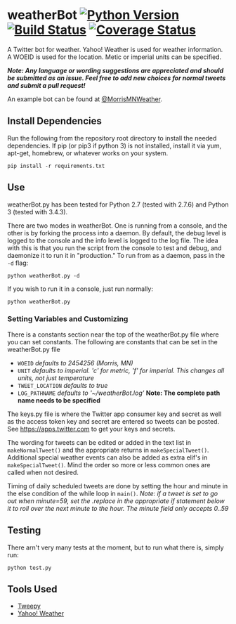 # weatherBot [![Python Version](https://img.shields.io/badge/python-2.7%2C%203.3%2C%203.4-blue.svg)](https://www.python.org) [![Build Status](https://travis-ci.org/bman4789/weatherBot.svg?branch=master)](https://travis-ci.org/bman4789/weatherBot) [![Coverage Status](https://coveralls.io/repos/bman4789/weatherBot/badge.svg)](https://coveralls.io/r/bman4789/weatherBot)
A Twitter bot for weather. Yahoo! Weather is used for weather information. A WOEID is used for the location. Metic or imperial units can be specified.

_**Note: Any language or wording suggestions are appreciated and should be submitted as an issue. Feel free to add new choices for normal tweets and submit a pull request!**_

An example bot can be found at [@MorrisMNWeather](https://twitter.com/MorrisMNWeather).

## Install Dependencies
Run the following from the repository root directory to install the needed dependencies. If pip (or pip3 if python 3) is not installed, install it via yum, apt-get, homebrew, or whatever works on your system.
```shell
pip install -r requirements.txt
```

## Use
weatherBot.py has been tested for Python 2.7 (tested with 2.7.6) and Python 3 (tested with 3.4.3).

There are two modes in weatherBot. One is running from a console, and the other is by forking the process into a daemon. By default, the debug level is logged to the console and the info level is logged to the log file. The idea with this is that you run the script from the console to test and debug, and daemonize it to run it in "production." To run from as a daemon, pass in the `-d` flag:
```shell
python weatherBot.py -d
```
If you wish to run it in a console, just run normally:
```shell
python weatherBot.py
```

### Setting Variables and Customizing
There is a constants section near the top of the weatherBot.py file where you can set constants. The following are constants that can be set in the weatherBot.py file
* `WOEID` *defaults to 2454256 (Morris, MN)*
* `UNIT` *defaults to imperial. 'c' for metric, 'f' for imperial. This changes all units, not just temperature*
* `TWEET_LOCATION` *defaults to true*
* `LOG_PATHNAME` *defaults to '~/weatherBot.log'* **Note: The complete path name needs to be specified**

The keys.py file is where the Twitter app consumer key and secret as well as the access token key and secret are entered so tweets can be posted. See https://apps.twitter.com to get your keys and secrets.

The wording for tweets can be edited or added in the text list in `makeNormalTweet()` and the appropriate returns in `makeSpecialTweet()`. Additional special weather events can also be added as extra elif's in `makeSpecialTweet()`. Mind the order so more or less common ones are called when not desired.

Timing of daily scheduled tweets are done by setting the hour and minute in the else condition of the while loop in `main()`. *Note: if a tweet is set to go out when minute=59, set the .replace in the appropriate if statement below it to roll over the next minute to the hour. The minute field only accepts 0..59*

## Testing
There arn't very many tests at the moment, but to run what there is, simply run:
```shell
python test.py
```
## Tools Used
* [Tweepy](https://github.com/tweepy/tweepy)
* [Yahoo! Weather](https://developer.yahoo.com/weather/)
